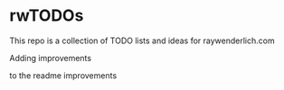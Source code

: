# rwTODOs

This repo is a collection of TODO lists and ideas for raywenderlich.com

Adding improvements

to the readme improvements
